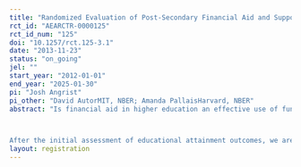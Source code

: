 ```yaml
---
title: "Randomized Evaluation of Post-Secondary Financial Aid and Support Services"
rct_id: "AEARCTR-0000125"
rct_id_num: "125"
doi: "10.1257/rct.125-3.1"
date: "2013-11-23"
status: "on_going"
jel: ""
start_year: "2012-01-01"
end_year: "2025-01-30"
pi: "Josh Angrist"
pi_other: "David AutorMIT, NBER; Amanda PallaisHarvard, NBER"
abstract: "Is financial aid in higher education an effective use of funds? Research on this question has been complicated both by selection bias and the high implicit tax rates imposed by an array of over-lapping need-based programs. We are conducting a randomized evaluation of private post-secondary aid and support services for low-income students applying to public colleges and universities. The program we studied, which primarily serves a Pell-eligible population, distributes $20 million in aid to over 3,000 students annually. Unlike Pell, however, award criteria included indicators of college readiness.  Outcomes of interest include continuation and completion rates, completion times, academic performance, and degrees obtained. Broadly, we are interested in the following two questions: 1) How does financial support affect the educational attainment of recipients? 2) How do support services affect the educational attainment of scholarship recipients? 

After the initial assessment of educational attainment outcomes, we are interested in following up on labor market outcomes, such as wages and credit."
layout: registration
---
```



